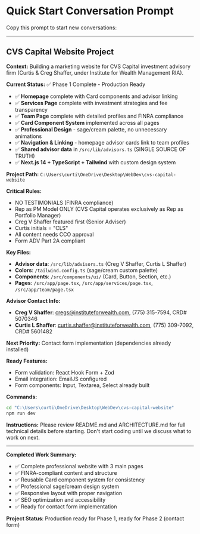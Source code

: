# Quick Start Conversation Prompt

Copy this prompt to start new conversations:

---

## CVS Capital Website Project

**Context:** Building a marketing website for CVS Capital investment advisory firm (Curtis & Creg Shaffer, under Institute for Wealth Management RIA).

**Current Status:** ✅ Phase 1 Complete - Production Ready
- ✅ **Homepage** complete with Card components and advisor linking
- ✅ **Services Page** complete with investment strategies and fee transparency 
- ✅ **Team Page** complete with detailed profiles and FINRA compliance
- ✅ **Card Component System** implemented across all pages
- ✅ **Professional Design** - sage/cream palette, no unnecessary animations
- ✅ **Navigation & Linking** - homepage advisor cards link to team profiles
- ✅ **Shared advisor data** in `/src/lib/advisors.ts` (SINGLE SOURCE OF TRUTH)
- ✅ **Next.js 14 + TypeScript + Tailwind** with custom design system

**Project Path:** `C:\Users\curti\OneDrive\Desktop\WebDev\cvs-capital-website`

**Critical Rules:**
- NO TESTIMONIALS (FINRA compliance)
- Rep as PM Model ONLY (CVS Capital operates exclusively as Rep as Portfolio Manager)
- Creg V Shaffer featured first (Senior Adviser)
- Curtis initials = "CLS" 
- All content needs CCO approval
- Form ADV Part 2A compliant

**Key Files:**
- **Advisor data**: `/src/lib/advisors.ts` (Creg V Shaffer, Curtis L Shaffer)
- **Colors**: `/tailwind.config.ts` (sage/cream custom palette)
- **Components**: `/src/components/ui/` (Card, Button, Section, etc.)
- **Pages**: `/src/app/page.tsx`, `/src/app/services/page.tsx`, `/src/app/team/page.tsx`

**Advisor Contact Info:**
- **Creg V Shaffer**: cregs@instituteforwealth.com, (775) 315-7594, CRD# 5070346
- **Curtis L Shaffer**: curtis.shaffer@instituteforwealth.com, (775) 309-7092, CRD# 5601482

**Next Priority:** Contact form implementation (dependencies already installed)

**Ready Features:**
- Form validation: React Hook Form + Zod
- Email integration: EmailJS configured
- Form components: Input, Textarea, Select already built

**Commands:**
```bash
cd "C:\Users\curti\OneDrive\Desktop\WebDev\cvs-capital-website"
npm run dev
```

**Instructions:** Please review README.md and ARCHITECTURE.md for full technical details before starting. Don't start coding until we discuss what to work on next.

---

**Completed Work Summary:**
- ✅ Complete professional website with 3 main pages
- ✅ FINRA-compliant content and structure  
- ✅ Reusable Card component system for consistency
- ✅ Professional sage/cream design system
- ✅ Responsive layout with proper navigation
- ✅ SEO optimization and accessibility
- ✅ Ready for contact form implementation

**Project Status**: Production ready for Phase 1, ready for Phase 2 (contact form)
